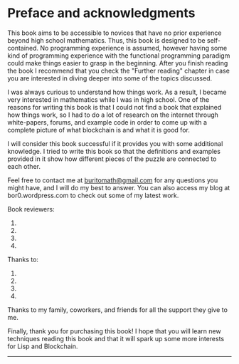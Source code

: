 # Preface and acknowledgments

This book aims to be accessible to novices that have no prior experience beyond high school mathematics. Thus, this book is designed to be self-contained. No programming experience is assumed, however having some kind of programming experience with the functional programming paradigm could make things easier to grasp in the beginning. After you finish reading the book I recommend that you check the "Further reading" chapter in case you are interested in diving deeper into some of the topics discussed.

I was always curious to understand how things work. As a result, I became very interested in mathematics while I was in high school. One of the reasons for writing this book is that I could not find a book that explained how things work, so I had to do a lot of research on the internet through white-papers, forums, and example code in order to come up with a complete picture of what blockchain is and what it is good for.

I will consider this book successful if it provides you with some additional knowledge. I tried to write this book so that the definitions and examples provided in it show how different pieces of the puzzle are connected to each other.

Feel free to contact me at buritomath@gmail.com for any questions you might have, and I will do my best to answer. You can also access my blog at bor0.wordpress.com to check out some of my latest work.

Book reviewers:

1.
1.
1.
1.

Thanks to:

1.
1.
1.
1.

Thanks to my family, coworkers, and friends for all the support they give to me.

Finally, thank you for purchasing this book! I hope that you will learn new techniques reading this book and that it will spark up some more interests for Lisp and Blockchain.

* * *
